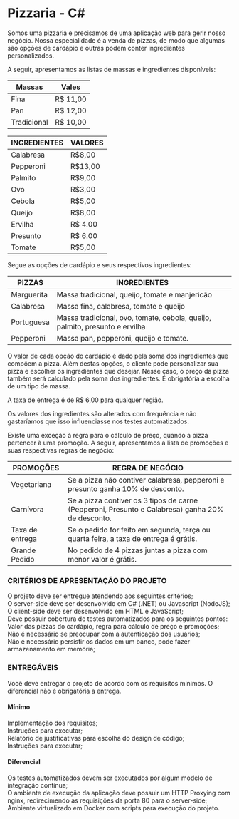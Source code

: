 # Pizzaria - C#

Somos uma pizzaria e precisamos de uma aplicação web para gerir nosso negócio. Nossa especialidade é a venda de pizzas, de modo que algumas são opções de cardápio e outras podem conter ingredientes personalizados.


A seguir, apresentamos as listas de massas e ingredientes disponíveis:

| Massas        | Vales    |
| ------------- |:--------:|
| Fina          | R$ 11,00 |
| Pan           | R$ 12,00 |
| Tradicional   | R$ 10,00 |


| INGREDIENTES | VALORES |
|--------------|---------|
| Calabresa    | R$8,00  |
| Pepperoni    | R$13,00 |
| Palmito      | R$9,00  |
| Ovo          | R$3,00  |
| Cebola       | R$5,00  |
| Queijo       | R$8,00  |
| Ervilha      | R$ 4.00 |
| Presunto     | R$ 6.00 |
| Tomate       | R$5,00  |

Segue as opções de cardápio e seus respectivos ingredientes:

| PIZZAS     | INGREDIENTES                                                                |
|------------|-----------------------------------------------------------------------------|
| Marguerita | Massa tradicional, queijo, tomate e manjericão                              |
| Calabresa  | Massa fina, calabresa, tomate e queijo                                      |
| Portuguesa | Massa tradicional, ovo, tomate, cebola, queijo, palmito, presunto e ervilha |
| Pepperoni  | Massa pan, pepperoni, queijo e tomate.                                      |

O valor de cada opção do cardápio é dado pela soma dos ingredientes que compõem a pizza. Além destas opções, o cliente pode personalizar sua pizza e escolher os ingredientes que desejar. Nesse caso, o preço da pizza também será calculado pela soma dos ingredientes. É obrigatória a escolha de um tipo de massa.

A taxa de entrega é de R$ 6,00 para qualquer região. 

Os valores dos ingredientes são alterados com frequência e não gastaríamos que isso influenciasse nos testes automatizados.

Existe uma exceção à regra para o cálculo de preço, quando a pizza pertencer à uma promoção. A seguir, apresentamos a lista de promoções e suas respectivas regras de negócio:

| PROMOÇÕES       | REGRA DE NEGÓCIO                                                                                 |
|-----------------|--------------------------------------------------------------------------------------------------|
| Vegetariana     | Se a pizza não contiver calabresa, pepperoni e presunto ganha 10% de desconto.                   |
| Carnívora       | Se a pizza contiver os 3 tipos de carne (Pepperoni, Presunto e Calabresa) ganha 20% de desconto. |
| Taxa de entrega | Se o pedido for feito em segunda, terça ou quarta feira, a taxa de entrega é grátis.             |
| Grande Pedido   | No pedido de 4 pizzas juntas a pizza com menor valor é grátis.                                   |

### CRITÉRIOS DE APRESENTAÇÃO DO PROJETO

O projeto deve ser entregue atendendo aos seguintes critérios;  
O server-side deve ser desenvolvido em C# (.NET) ou Javascript (NodeJS);  
O client-side deve ser desenvolvido em HTML e JavaScript;  
Deve possuir cobertura de testes automatizados para os seguintes pontos: Valor das pizzas do cardápio, regra para cálculo de preço e promoções;  
Não é necessário se preocupar com a autenticação dos usuários;  
Não é necessário persistir os dados em um banco, pode fazer armazenamento em memória;  

### ENTREGÁVEIS

Você deve entregar o projeto de acordo com os requisitos mínimos. O diferencial não é obrigatória a entrega.

#### Mínimo
Implementação dos requisitos;  
Instruções para executar;  
Relatório de justificativas para escolha do design de código;  
Instruções para executar;  

#### Diferencial
Os testes automatizados devem ser executados por algum modelo de integração contínua;  
O ambiente de execução da aplicação deve possuir um HTTP Proxying com nginx, redirecimendo as requisições da porta 80 para o server-side;  
Ambiente virtualizado em Docker com scripts para execução do projeto.